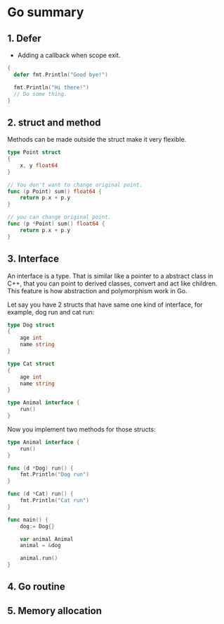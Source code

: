 # Go summary

## 1. Defer

- Adding a callback when scope exit.

```go
{
  defer fmt.Println("Good bye!")

  fmt.Println("Hi there!")
  // Do some thing.
}
```

## 2. struct and method

Methods can be made outside the struct make it very flexible.

```go
type Point struct
{
	x, y float64
}

// You don't want to change original point.
func (p Point) sum() float64 {
	return p.x + p.y
}

// you can change original point.
func (p *Point) sum() float64 {
	return p.x + p.y
}
```

## 3. Interface

An interface is a type. That is similar like a pointer to a abstract class in C++, that you can point to derived classes, convert and act like children.
This feature is how abstraction and polymorphism work in Go.

Let say you have 2 structs that have same one kind of interface, for example, dog run and cat run:

```go
type Dog struct
{
	age int
	name string
}

type Cat struct
{
	age int
	name string
}

type Animal interface {
	run()
}
```

Now you implement two methods for those structs:

```go
type Animal interface {
	run()
}

func (d *Dog) run() {
	fmt.Println("Dog run")
}

func (d *Cat) run() {
	fmt.Println("Cat run")
}

func main() {
	dog:= Dog{}

	var animal Animal
	animal = &dog

	animal.run()
}
```

## 4. Go routine

## 5. Memory allocation

